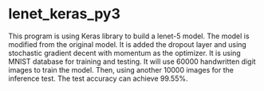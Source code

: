 # lenet_keras_py3
This program is using Keras library to build a lenet-5 model. The model is modified from the original model. It is added the dropout layer and using stochastic gradient decent with momentum as the optimizer.
It is using MNIST database for training and testing. It will use 60000 handwritten digit images to train the model. Then, using another 10000 images for the inference test. The test accuracy can achieve 99.55%.
